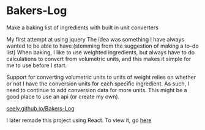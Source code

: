 # Bakers-Log
Make a baking list of ingredients with built in unit converters

My first attempt at using jquery
The idea was something I have always wanted to be able to have (stemming from the suggestion of making a to-do list)
When baking, I like to use weighted ingredients, but always have to do calculations to convert from volumetric units, and this makes it simple for me to use before I start.

Support for converting volumetric units to units of weight relies on whether or not I have the conversion units for each specific ingredient. As such, I need to continue to add conversion data for more units. This might be a good place to use an api (or create my own).

[seely.github.io/Bakers-Log](https://seely1991.github.io/Bakers-Log)

I later remade this project using React. To view it, go [here](https://github.com/seely1991/bakers-list-react)
